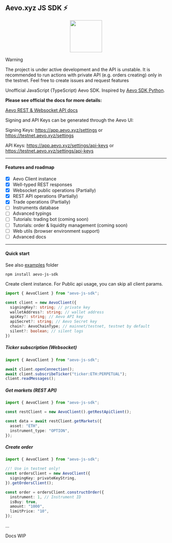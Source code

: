 ## Aevo.xyz JS SDK ⚡

<div align="center">
  <img src="https://images.mirror-media.xyz/publication-images/nBg0BS_dWINeiuAf-asFL.jpeg?height=400&width=400" width="100" height="100">
</div>

> [!WARNING]
> The project is under active development and the API is unstable. It is recommended to run actions with private API (e.g. orders creating) only in the testnet.
> Feel free to create issues and request features

Unofficial JavaScript (TypeScript) Aevo SDK. Inspired by [Aevo SDK Python](https://github.com/aevoxyz/aevo-sdk).

<strong>Please see official the docs for more details:</strong>

[Aevo REST & Websocket API docs](https://api-docs.aevo.xyz/reference/overview)

Signing and API Keys can be generated through the Aevo UI:

Signing Keys: https://app.aevo.xyz/settings or https://testnet.aevo.xyz/settings

API Keys: https://app.aevo.xyz/settings/api-keys or https://testnet.aevo.xyz/settings/api-keys

---

#### Features and roadmap

- [x] Aevo Client instance
- [x] Well-typed REST responses
- [x] Websocket public operations (Partially)
- [x] REST API operations (Partially)
- [x] Trade operations (Partially)
- [ ] Instruments database
- [ ] Advanced typings
- [ ] Tutorials: trading bot (coming soon)
- [ ] Tutorials: order & liquidity management (coming soon)
- [ ] Web utils (browser environment support)
- [ ] Advanced docs

---

#### Quick start

See also [examples](./examples) folder

```shell
npm install aevo-js-sdk
```

Create client instance.
For Public api usage, you can skip all client params.

```typescript
import { AevoClient } from "aevo-js-sdk";

const client = new AevoClient({
  signingKey?: string; // private key
  walletAddress?: string; // wallet address
  apiKey?: string; // Aevo API key
  apiSecret?: string; // Aevo Secret key
  chain?: AevoChainType; // mainnet/testnet, testnet by default
  silent?: boolean; // silent logs
})
```

##### Ticker subscription (Websocket)

```typescript
import { AevoClient } from "aevo-js-sdk";

await client.openConnection();
await client.subscribeTicker("ticker:ETH:PERPETUAL");
client.readMessages();
```

##### Get markets (REST API)

```typescript
import { AevoClient } from "aevo-js-sdk";

const restClient = new AevoClient().getRestApiClient();

const data = await restClient.getMarkets({
  asset: "ETH",
  instrument_type: "OPTION",
});
```

##### Create order

```typescript
import { AevoClient } from "aevo-js-sdk";

//! Use in testnet only!
const ordersClient = new AevoClient({
  signingKey: privateKeyString,
}).getOrdersClient();

const order = ordersClient.constructOrder({
  instrument: 1, // Instrument ID
  isBuy: true,
  amount: "1000",
  limitPrice: "10",
});
```

...

Docs WIP
